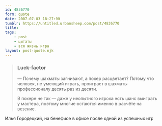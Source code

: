 ```yaml
---
id: 4836770
form: quote
date: 2007-07-03 18:27:00
tumblr: https://untitled.urbansheep.com/post/4836770
title: 
tags:
    - post
    - цитаты
    - вся жизнь игра
layout: post-quote.njk
---
```


<blockquote>
<h3>Luck-factor</h3>
<p>—&nbsp;Почему шахматы загнивают, а покер расцветает? Потому что человек, не умеющий играть, проиграет в шахматы профессионалу десять раз из десяти.</p>

<p>В покере не так — даже у неопытного игрока есть шанс выиграть у мастера, поэтому многие остаются именно в расчёте на везение.</p>
</blockquote>

Илья Городецкий, на бенефисе в офисе после одной из успешных игр
